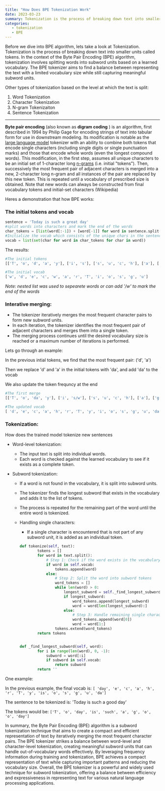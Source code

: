 ```yaml
---
title: "How Does BPE Tokenization Work"
date: 2023-03-23
summary: Tokenization is the process of breaking down text into smaller units called tokens. In the context of the Byte Pair Encoding (BPE) algorithm, tokenization involves splitting words into subword units based on a learned vocabulary. The BPE tokenizer aims to find a balance between representing the text with a limited vocabulary size while still capturing meaningful subword units.
categories:
   - tokenization
   - BPE
---
```

Before we dive into BPE algorithm, lets take a look at Tokenization. Tokenization is the process of breaking down text into smaller units called tokens. In the context of the Byte Pair Encoding (BPE) algorithm, tokenization involves splitting words into subword units based on a learned vocabulary. The BPE tokenizer aims to find a balance between representing the text with a limited vocabulary size while still capturing meaningful subword units.

Other types of tokenization based on the level at which the text is split:

1. Word Tokenization
2. Character Tokenization
3. N-gram Tokenizaiton
4. Sentence Tokenization

---

**Byte pair encoding**  (also known as  **digram coding** ) is an algorithm, first described in 1994 by Philip Gage for encoding strings of text into tabular form for use in downstream modeling. Its modification is notable as the [large language model](https://en.wikipedia.org/wiki/Large_language_model "Large language model") tokenizer with an ability to combine both tokens that encode single characters (including single digits or single punctuation marks) and those that encode whole words (even the longest compound words). This modification, in the first step, assumes all unique characters to be an initial set of 1-character long [n-grams](https://en.wikipedia.org/wiki/N-grams "N-grams") (i.e. initial "tokens"). Then, successively the most frequent pair of adjacent characters is merged into a new, 2-character long n-gram and all instances of the pair are replaced by this new token. This is repeated until a vocabulary of prescribed size is obtained. Note that new words can always be constructed from final vocabulary tokens and initial-set characters (Wikipedia)

Heres a demonstration that how BPE works:

### The initial tokens and vocab

```python
sentence = 'Today is such a great day'
#split words into characters and mark the end of the words 
char_tokens = [list(word[:-1]) + [word[-1]] for word in sentence.split()]
#Initialize the vocab which consists of the unique chars in the sentence
vocab = list(set(char for word in char_tokens for char in word))
```

The results:

```python
#The initial tokens
[['T', 'o', 'd', 'a', 'y'], ['i', 's'], ['s', 'u', 'c', 'h'], ['a'], ['g', 'r', 'e', 'a', 't'], ['d', 'a', 'y']]

#The initial vocab
['w', 'd', 'e', 'c', 'w', 'a', 'r', 'T', 'i', 'o', 's', 'g', 'u']

```

*Note: nested list was used to sepearete words or can add '/w' to mark the end of the words*

### Interative merging:

* The tokenizer iteratively merges the most frequent character pairs to form new subword units.
* In each iteration, the tokenizer identifies the most frequent pair of adjacent characters and merges them into a single token.
* The merging process continues until the desired vocabulary size is reached or a maximum number of iterations is performed.

Lets go through an example:

In the previous intial tokens, we find that the most frequent pair: ('d', 'a')

Then we replace 'd' and 'a' in the initial tokens with 'da', and add 'da' to the vocab

We also update the token frequncy at the end

```python
#The first merge
[['T', 'o', 'da', 'y'], ['i', 's/w'], ['s', 'u', 'c', 'h'], ['a'], ['g', 'r', 'e', 'a', 't'], ['da', 'y']]

#The updated vocab 
[ 'd', 'e', 'c', 'a', 'h', 'r', 'T', 'y', 'i', 'o', 's', 'g', 'u', 'da']

```

### Tokenization:

How does the trained model tokenize new sentences

* Word-level tokenization:

  * The input text is split into individual words.
  * Each word is checked against the learned vocabulary to see if it exists as a complete token.
* Subword tokenization:

  * If a word is not found in the vocabulary, it is split into subword units.
  * The tokenizer finds the longest subword that exists in the vocabulary and adds it to the list of tokens.
  * The process is repeated for the remaining part of the word until the entire word is tokenized.
  * Handling single characters:

    * If a single character is encountered that is not part of any subword unit, it is added as an individual token.

    ```python
    def tokenize(self, text):
            tokens = []
            for word in text.split():
                # Step 1: Check if the word exists in the vocabulary
                if word in self.vocab:
                    tokens.append(word)
                else:
                    # Step 2: Split the word into subword tokens
                    word_tokens = []
                    while len(word) > 0:
                        longest_subword = self._find_longest_subword(word)
                        if longest_subword:
                            word_tokens.append(longest_subword)
                            word = word[len(longest_subword):]
                        else:
                            # Step 3: Handle remaining single characters
                            word_tokens.append(word[0])
                            word = word[1:]
                    tokens.extend(word_tokens)
            return tokens


    def _find_longest_subword(self, word):
            for i in range(len(word), 0, -1):
                subword = word[:i]
                if subword in self.vocab:
                    return subword
            return ''
    ```

One example:

In the previous example, the final vocab is: `[ 'day', 'e', 'c', 'a', 'h', 'r', 'T', 'y', 'is', 'o', 's', 'g', 'u', 'da']`

The sentence to be tokenized is: 'Today is such a good day'

The tokens would be: `['T', 'o', 'day', 'is', 'such', 'a', 'g', 'o', 'o', 'day']`

In summary, the Byte Pair Encoding (BPE) algorithm is a subword tokenization technique that aims to create a compact and efficient representation of text by iteratively merging the most frequent character pairs. The BPE tokenizer strikes a balance between word-level and character-level tokenization, creating meaningful subword units that can handle out-of-vocabulary words effectively. By leveraging frequency information during training and tokenization, BPE achieves a compact representation of text while capturing important patterns and reducing the vocabulary size. Overall, the BPE tokenizer is a powerful and widely used technique for subword tokenization, offering a balance between efficiency and expressiveness in representing text for various natural language processing applications.
